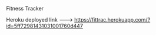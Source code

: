 Fitness Tracker 

Heroku deployed link ---> https://fittrac.herokuapp.com/?id=5ff72981431031001760d447
